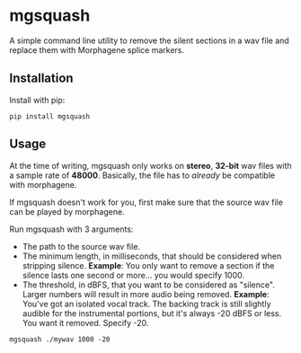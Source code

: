 # mgsquash
A simple command line utility to remove the silent sections in a wav file and replace them with Morphagene splice markers.

## Installation

Install with pip:

```
pip install mgsquash
```

## Usage

At the time of writing, mgsquash only works on **stereo**, **32-bit** wav files with a sample rate of **48000**. Basically, the file has to *already* be compatible with morphagene. 

If mgsquash doesn't work for you, first make sure that the source wav file can be played by morphagene.

Run mgsquash with 3 arguments: 
- The path to the source wav file.
- The minimum length, in milliseconds, that should be considered when stripping silence. **Example**: You only want to remove a section if the silence lasts one second or more... you would specify 1000. 
- The threshold, in dBFS, that you want to be considered as "silence". Larger numbers will result in more audio being removed. **Example**: You've got an isolated vocal track. The backing track is still slightly audible for the instrumental portions, but it's always -20 dBFS or less. You want it removed. Specify -20.

```
mgsquash ./mywav 1000 -20
```
